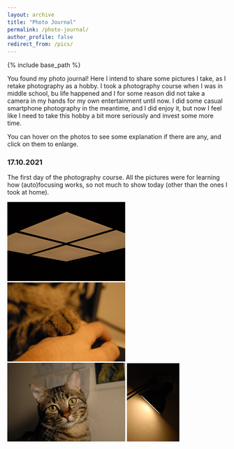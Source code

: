 ```yaml
---
layout: archive
title: "Photo Journal"
permalink: /photo-journal/
author_profile: false
redirect_from: /pics/
---
```


{% include base_path %}

You found my photo journal! Here I intend to share some pictures I take, as I retake photography as a hobby. I took a photography course when I was in middle school, bu life happened and I for some reason did not take a camera in my hands for my own entertainment until now. I did some casual smartphone photography in the meantime, and I did enjoy it, but now I feel like I need to take this hobby a bit more seriously and invest some more time.

You can hover on the photos to see some explanation if there are any, and click on them to enlarge.

### 17.10.2021

The first day of the photography course. All the pictures were for learning how (auto)focusing works, so not much to show today (other than the ones I took at home).

[<img src="/images/photoJournal/ceil.jpg" width="270">](/images/photoJournal/ceil.jpg "I took this one just to scratch my symmetry obsession, and it's the only one from the actual course.") [<img src="/images/photoJournal/paw.jpg" width="270">](/images/photoJournal/paw.jpg "Just a fluffy paw. I originally wanted to take a picture of him (Garavel, my cat) sleeping but the camera's autofocus noises startled him.") [<img src="/images/photoJournal/garavel.jpg" width="270">](/images/photoJournal/garavel.jpg "He's annoyed I woke him up.") [<img src="/images/photoJournal/lampsym.jpg" width="120">](/images/photoJournal/lampsym.jpg "Playing with the light (literally), the shadow (indirectly) and geometric patterns.")

<!-- <a class="twitter-timeline" href="https://twitter.com/ogulyurdakul?ref_src=twsrc%5Etfw" width="250" height="500">Tweets by ogulyurdakul</a> <script async src="https://platform.twitter.com/widgets.js" charset="utf-8"></script> -->

<!-- [<img src="/images/bio-photo.jpg" width="32%">](/images/bio-photo.jpg "This is Boostnote's repository This is Boostnote's repository This is Boostnote's repository This is Boostnote's repository This is Boostnote's repository This is Boostnote's repository This is Boostnote's repository This is Boostnote's repository This is Boostnote's repository This is Boostnote's repository This is Boostnote's repository This is Boostnote's repository This is Boostnote's repository This is Boostnote's repository This is Boostnote's repository ") [<img src="/images/bio-photo.jpg" width="32%">](http://instagram.com/) [<img src="/images/bio-photo.jpg" width="32%">](http://instagram.com/)  -->